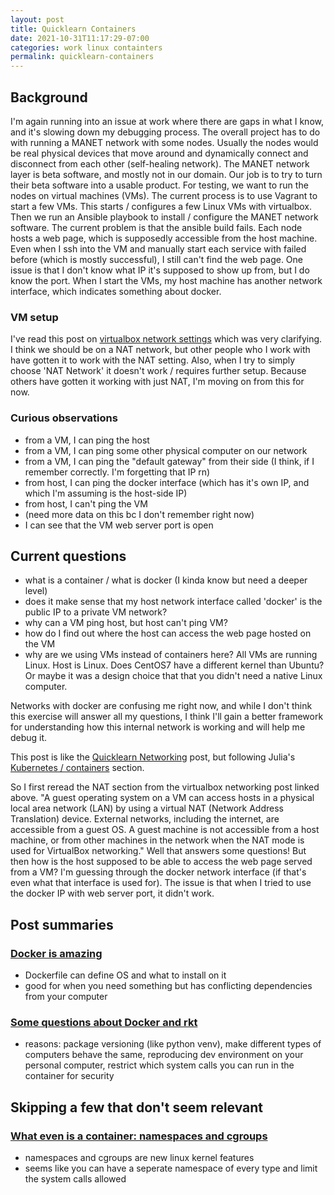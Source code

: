 ```yaml
---
layout: post
title: Quicklearn Containers
date: 2021-10-31T11:17:29-07:00
categories: work linux containters
permalink: quicklearn-containers
---
```


## Background 
I'm again running into an issue at work where there are gaps in what I know, and it's slowing down my debugging process. The overall project has to do with running a MANET network with some nodes. Usually the nodes would be real physical devices that move around and dynamically connect and disconnect from each other (self-healing network). The MANET network layer is beta software, and mostly not in our domain. Our job is to try to turn their beta software into a usable product. For testing, we want to run the nodes on virtual machines (VMs). The current process is to use Vagrant to start a few VMs. This starts / configures a few Linux VMs with virtualbox. Then we run an Ansible playbook to install / configure the MANET network software. The current problem is that the ansible build fails. Each node hosts a web page, which is supposedly accessible from the host machine. Even when I ssh into the VM and manually start each service with failed before (which is mostly successful), I still can't find the web page. One issue is that I don't know what IP it's supposed to show up from, but I do know the port. When I start the VMs, my host machine has another network interface, which indicates something about docker.

### VM setup
I've read this post on [virtualbox network settings](https://www.nakivo.com/blog/virtualbox-network-setting-guide/) which was very clarifying. I think we should be on a NAT network, but other people who I work with have gotten it to work with the NAT setting. Also, when I try to simply choose 'NAT Network' it doesn't work / requires further setup. Because others have gotten it working with just NAT, I'm moving on from this for now.  

### Curious observations
- from a VM, I can ping the host
- from a VM, I can ping some other physical computer on our network
- from a VM, I can ping the "default gateway" from their side (I think, if I remember correctly. I'm forgetting that IP rn)
- from host, I can ping the docker interface (which has it's own IP, and which I'm assuming is the host-side IP)
- from host, I can't ping the VM
- (need more data on this bc I don't remember right now)
- I can see that the VM web server port is open

## Current questions
- what is a container / what is docker (I kinda know but need a deeper level)
- does it make sense that my host network interface called 'docker' is the public IP to a private VM network?
- why can a VM ping host, but host can't ping VM?
- how do I find out where the host can access the web page hosted on the VM
- why are we using VMs instead of containers here? All VMs are running Linux. Host is Linux. Does CentOS7 have a different kernel than Ubuntu? Or maybe it was a design choice that that you didn't need a native Linux computer.

Networks with docker are confusing me right now, and while I don't think this exercise will answer all my questions, I think I'll gain a better framework for understanding how this internal network is working and will help me debug it.

This post is like the [Quicklearn Networking](https://aryzach.github.io/quicklearn-networking) post, but following Julia's [Kubernetes / containers](https://jvns.ca/#kubernetes---containers) section.

So I first reread the NAT section from the virtualbox networking post linked above. "A guest operating system on a VM can access hosts in a physical local area network (LAN) by using a virtual NAT (Network Address Translation) device. External networks, including the internet, are accessible from a guest OS. A guest machine is not accessible from a host machine, or from other machines in the network when the NAT mode is used for VirtualBox networking." Well that answers some questions! But then how is the host supposed to be able to access the web page served from a VM? I'm guessing through the docker network interface (if that's even what that interface is used for). The issue is that when I tried to use the docker IP with web server port, it didn't work.

## Post summaries 

### [Docker is amazing](https://jvns.ca/blog/2015/11/09/docker-is-amazing/)
- Dockerfile can define OS and what to install on it
- good for when you need something but has conflicting dependencies from your computer

### [Some questions about Docker and rkt](https://jvns.ca/blog/2016/09/15/whats-up-with-containers-docker-and-rkt/)
- reasons: package versioning (like python venv), make different types of computers behave the same, reproducing dev environment on your personal computer, restrict which system calls you can run in the container for security

## Skipping a few that don't seem relevant 

### [What even is a container: namespaces and cgroups](https://jvns.ca/blog/2016/10/10/what-even-is-a-container/)
- namespaces and cgroups are new linux kernel features
- seems like you can have a seperate namespace of every type and limit the system calls allowed


### []()
### []()
### []()
### []()
### []()
### []()
### []()
### []()
### []()
### []()
